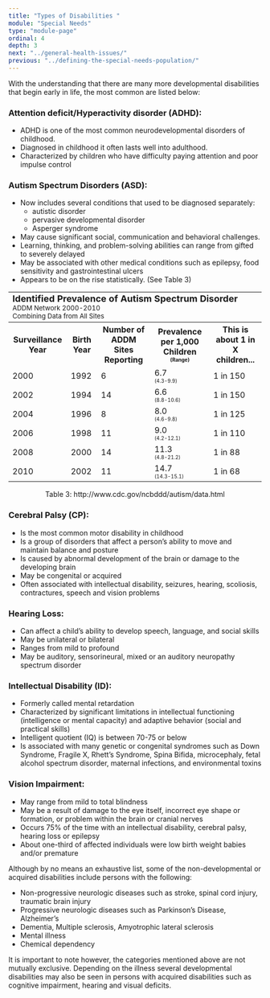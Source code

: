 ```yaml
---
title: "Types of Disabilities "
module: "Special Needs"
type: "module-page"
ordinal: 4
depth: 3
next: "../general-health-issues/"
previous: "../defining-the-special-needs-population/"
---
```

<form method="post" action="."><div class="pageblock"><p>With the understanding that there are many more developmental disabilities that begin early in life, the most common are listed below:</p>
<h3>Attention deficit/Hyperactivity disorder (ADHD):</h3>
<ul>
<li>ADHD is one of the most common neurodevelopmental disorders of childhood.</li>
<li>Diagnosed in childhood it often lasts well into adulthood.</li>
<li>Characterized by children who have difficulty paying attention and poor impulse control </li>
</ul>
<h3>Autism Spectrum Disorders (ASD):</h3>
<ul>
<li>Now includes several conditions that used to be diagnosed separately: 
<ul>
<li>autistic disorder</li>
<li>pervasive developmental disorder</li>
<li>Asperger syndrome</li>
</ul>
</li><li>May cause significant social, communication and behavioral challenges.</li>
<li>Learning, thinking, and problem-solving abilities can range from gifted to severely delayed</li>
<li>May be associated with other medical conditions such as epilepsy, food sensitivity and gastrointestinal ulcers</li>
<li>Appears to be on the rise statistically. (See Table 3)</li>
</ul>
</div><div class="pageblock"><table>
<tr>
<td class="caption" colspan="5">
<b><font size="4.5">Identified Prevalence of Autism Spectrum Disorder</font></b><br/><font size="2.5">ADDM Network 2000-2010</font><br/><font size="2.5">Combining Data from All Sites</font>
</td>
</tr><tr>
<th>Surveillance Year</th>
<th>Birth Year</th>
<th>Number of ADDM Sites Reporting</th>
<th>Prevalence per 1,000 Children <font size="0.5">(Range)</font></th>
<th>This is about 1 in X children...</th>
</tr>
<tr>
<td>2000</td>
<td>1992</td>
<td>6</td>
<td>6.7<br/><font size="0.5">(4.3-9.9)</font></td>
<td>1 in 150</td>
</tr>
<tr>
<td>2002</td>
<td>1994</td>
<td>14</td>
<td>6.6<br/><font size="0.5">(8.8-10.6)</font></td>
<td>1 in 150</td>
</tr>
<tr>
<td>2004</td>
<td>1996</td>
<td>8</td>
<td>8.0<br/><font size="0.5">(4.6-9.8)</font></td>
<td>1 in 125</td>
</tr>
<tr>
<td>2006</td>
<td>1998</td>
<td>11</td>
<td>9.0<br/><font size="0.5">(4.2-12.1)</font></td>
<td>1 in 110</td>
</tr>
<tr>
<td>2008</td>
<td>2000</td>
<td>14</td>
<td>11.3<br/><font size="0.5">(4.8-21.2)</font></td>
<td>1 in 88</td>
</tr>
<tr>
<td>2010</td>
<td>2002</td>
<td>11</td>
<td>14.7<br/><font size="0.5">(14.3-15.1)</font></td>
<td>1 in 68</td>
</tr>
</table>
</div><div class="pageblock"><b></b><center>Table 3: http://www.cdc.gov/ncbddd/autism/data.html</center>
</div><div class="pageblock"><h3>Cerebral Palsy (CP):</h3>
<ul>
<li>Is the most common motor disability in childhood</li>
<li>Is a group of disorders that affect a person’s ability to move and maintain balance and posture</li>
<li>Is caused by abnormal development of the brain or damage to the developing brain 
</li><li>May be congenital or acquired</li>
<li>Often associated with intellectual disability, seizures, hearing, scoliosis, contractures, speech  and vision problems</li>
</ul>
<h3>Hearing Loss:</h3>
<ul>
<li>Can affect a child’s ability to develop speech, language, and social skills</li>
<li>May be unilateral or bilateral</li>
<li>Ranges from mild to profound</li>
<li>May be auditory, sensorineural, mixed or an auditory neuropathy spectrum disorder</li>
</ul>
<h3>Intellectual Disability (ID):</h3>
<ul>
<li>Formerly called mental retardation</li>
<li>Characterized by significant limitations in intellectual functioning (intelligence or mental capacity) and adaptive behavior (social and practical skills)</li>
<li>Intelligent quotient (IQ) is between 70-75 or below</li>
<li>Is associated with many genetic or congenital syndromes such as Down Syndrome, Fragile X, Rhett’s Syndrome, Spina Bifida, microcephaly, fetal alcohol spectrum disorder, maternal infections, and environmental toxins</li>
</ul>
<h3>Vision Impairment:</h3>
<ul>
<li>May range from mild to total blindness</li>
<li>May be a result of damage to the eye itself, incorrect eye shape or formation, or problem within the brain or cranial nerves</li>
<li>Occurs 75% of the time with an intellectual disability, cerebral palsy, hearing loss or epilepsy</li>
<li>About one-third of affected individuals were low birth weight babies and/or premature </li>
</ul>
<p>Although by no means an exhaustive list, some of the non-developmental or acquired disabilities include persons with the following:</p>
<ul>
<li>Non-progressive neurologic diseases such as stroke, spinal cord injury, traumatic brain injury</li>
<li>Progressive neurologic diseases such as Parkinson’s Disease, Alzheimer’s</li>
<li>Dementia, Multiple sclerosis, Amyotrophic lateral sclerosis</li>
<li>Mental illness</li>
<li>Chemical dependency</li>
</ul>
<p>It is important to note however, the categories mentioned above are not mutually exclusive. Depending on the illness several developmental disabilities may also be seen in persons with acquired disabilities such as cognitive impairment, hearing and visual deficits. </p>
</div></form>